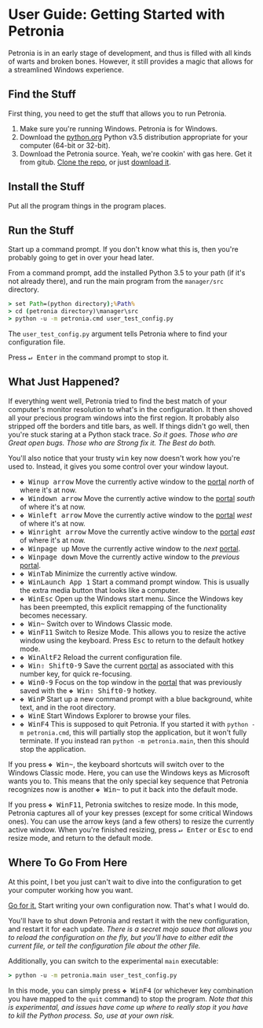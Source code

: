 # User Guide: Getting Started with Petronia

Petronia is in an early stage of development, and thus is filled with all
kinds of warts and broken bones.  However, it still provides a magic that
allows for a streamlined Windows experience.


## Find the Stuff

First thing, you need to get the stuff that allows you to run Petronia.

1. Make sure you're running Windows.  Petronia is for Windows.
2. Download the [python.org](https://python.org) Python v3.5 distribution
    appropriate for your computer (64-bit or 32-bit).
3. Download the Petronia source.  Yeah, we're cookin' with gas here.
    Get it from gitub.
    [Clone the repo](https://github.com/groboclown/petronia), or just
    [download it](https://github.com/groboclown/petronia/archive/master.zip).


## Install the Stuff

Put all the program things in the program places.


## Run the Stuff

Start up a command prompt.  If you don't know what this is, then you're
probably going to get in over your head later.

From a command prompt, add the installed Python 3.5 to your path (if it's not
already there), and run the main program from the `manager/src` directory.
 
```cmd
> set Path=(python directory);%Path%
> cd (petronia directory)\manager\src
> python -u -m petronia.cmd user_test_config.py
```

The `user_test_config.py` argument tells Petronia where to find your
configuration file.

Press <kbd>&crarr; Enter</kbd> in the command prompt to stop it.


## What Just Happened?

If everything went well, Petronia tried to find the best match of your
computer's monitor resolution to what's in the configuration.  It then
shoved all your precious program windows into the first region.  It probably
also stripped off the borders and title bars, as well.  If things didn't
go well, then you're stuck staring at a Python stack trace.  *So it goes.
Those who are Great open bugs.  Those who are Strong fix it.   The Best do
both.*

You'll also notice that your trusty <kbd>win</kbd> key now doesn't work how
you're used to.  Instead, it gives you some control over your window layout.

 * <kbd>&#x2756; Win</kbd><kbd>up arrow</kbd> Move the currently active
    window to the [portal](user-configuration.md#splits-and-portals) *north* of where it's at now.
 * <kbd>&#x2756; Win</kbd><kbd>down arrow</kbd> Move the currently active
    window to the [portal](user-configuration.md#splits-and-portals) *south* of where it's at now.
 * <kbd>&#x2756; Win</kbd><kbd>left arrow</kbd> Move the currently active
    window to the [portal](user-configuration.md#splits-and-portals) *west* of where it's at now.
 * <kbd>&#x2756; Win</kbd><kbd>right arrow</kbd> Move the currently active
    window to the [portal](user-configuration.md#splits-and-portals) *east* of where it's at now.
 * <kbd>&#x2756; Win</kbd><kbd>page up</kbd> Move the currently active window
    to the *next* [portal](user-configuration.md#splits-and-portals).
 * <kbd>&#x2756; Win</kbd><kbd>page down</kbd> Move the currently active
    window to the *previous* [portal](user-configuration.md#splits-and-portals).
 * <kbd>&#x2756; Win</kbd><kbd>Tab</kbd> Minimize the currently active window. 
 * <kbd>&#x2756; Win</kbd><kbd>Launch App 1</kbd> Start a command prompt
    window.  This is usually the extra media button that looks like a
    computer.
 * <kbd>&#x2756; Win</kbd><kbd>Esc</kbd> Open up the Windows start menu.
    Since the Windows key has been preempted, this explicit remapping of the
    functionality becomes necessary.
 * <kbd>&#x2756; Win</kbd><kbd>~</kbd> Switch over to Windows Classic mode.
 * <kbd>&#x2756; Win</kbd><kbd>F11</kbd> Switch to Resize Mode.  This allows
    you to resize the active window using the keyboard.  Press
    <kbd>Esc</kbd> to return to the default hotkey mode.
 * <kbd>&#x2756; Win</kbd><kbd>Alt</kbd><kbd>F2</kbd> Reload the current
    configuration file.
 * <kbd>&#x2756; Win</kbd><kbd>&#x21e7; Shift</kbd><kbd>0-9</kbd> Save the
    current [portal](user-configuration.md#splits-and-portals) as associated
    with this number key, for quick re-focusing.
 * <kbd>&#x2756; Win</kbd><kbd>0-9</kbd> Focus on the top window in the
    [portal](user-configuration.md#splits-and-portals) that was previously
    saved with the
    <kbd>&#x2756; Win</kbd><kbd>&#x21e7; Shift</kbd><kbd>0-9</kbd> hotkey.
 * <kbd>&#x2756; Win</kbd><kbd>P</kbd> Start up a new command prompt with a
    blue background, white text, and in the root directory.
 * <kbd>&#x2756; Win</kbd><kbd>E</kbd> Start Windows Explorer to browse
    your files.
 * <kbd>&#x2756; Win</kbd><kbd>F4</kbd> This is supposed to quit Petronia.
    If you started it with `python -m petronia.cmd`, this will partially stop
    the application, but it won't fully terminate.  If you instead ran
    `python -m petronia.main`, then this should stop the application.

If you press <kbd>&#x2756; Win</kbd><kbd>~</kbd>, the keyboard shortcuts will
switch over to the Windows Classic mode.  Here, you can use the Windows keys
as Microsoft wants you to.  This means that the only special key sequence that
Petronia recognizes now is another <kbd>&#x2756; Win</kbd><kbd>~</kbd> to put
it back into the default mode.

If you press <kbd>&#x2756; Win</kbd><kbd>F11</kbd>, Petronia switches to
resize mode.  In this mode, Petronia captures all of your key presses (except
for some critical Windows ones).  You can use the arrow keys (and a few
others) to resize the currently active window.  When you're finished
resizing, press <kbd>&crarr; Enter</kbd> or <kbd>Esc</kbd> to end resize mode,
and return to the default mode.


## Where To Go From Here

At this point, I bet you just can't wait to dive into the configuration to
get your computer working how you want.

[Go for it.](user-configuration.md)  Start writing your own configuration now.
That's what I would do.

You'll have to shut down Petronia and restart it with the new configuration,
and restart it for each update.  *There is a secret mojo sauce that allows
you to reload the configuration on the fly, but you'll have to either edit
the current file, or tell the configuration file about the other file.*

Additionally, you can switch to the experimental `main` executable:

```cmd
> python -u -m petronia.main user_test_config.py
```

In this mode, you can simply press <kbd>&#x2756; Win</kbd><kbd>F4</kbd>
(or whichever key combination you have mapped to the `quit` command) to stop
the program.  *Note that this is experimental, and issues have come up where
to really stop it you have to kill the Python process.  So, use at your own
risk.*
